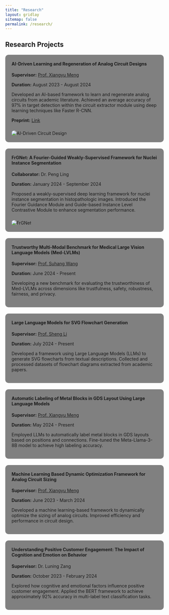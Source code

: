 ```yaml
---
title: "Research"
layout: gridlay
sitemap: false
permalink: /research/
---
```


<style>
img{
  border-radius: 10px;
  max-width: 100%;
  height: auto;
  margin-top: 10px; /* 在图片顶部添加间距 */
}
.project {
  margin-top:20px;
  margin-bottom:20px;
  padding:20px;
  background: gray;
  border-radius: 10px;
}
.project h4 {
  margin-top:0;
}
</style>

## Research Projects

<!-- Project 1 -->

<div class="project">
<h4>AI-Driven Learning and Regeneration of Analog Circuit Designs</h4>
<!-- 项目描述 -->
<p><strong>Supervisor:</strong> <a href="https://seit.sysu.edu.cn/teacher/MengXiangyu">Prof. Xiangyu Meng</a></p>
<p><strong>Duration:</strong> August 2023 - August 2024</p>
<p>Developed an AI-based framework to learn and regenerate analog circuits from academic literature. Achieved an average accuracy of 97% in target detection within the circuit extractor module using deep learning techniques like Faster R-CNN.</p>
<p><strong>Preprint:</strong> <a href="https://www.authorea.com/users/822437/articles/1219860-ai-driven-learning-and-regeneration-of-analog-circuit-designs-from-academic-papers">Link</a></p>
<!-- 图片 -->
<img src="{{ site.baseurl }}/images/project1_image.png" alt="AI-Driven Circuit Design">
</div>

<!-- Project 2 -->

<div class="project">
<h4>FrGNet: A Fourier-Guided Weakly-Supervised Framework for Nuclei Instance Segmentation</h4>
<p><strong>Collaborator:</strong> Dr. Peng Ling</p>
<p><strong>Duration:</strong> January 2024 - September 2024</p>
<p>Proposed a weakly-supervised deep learning framework for nuclei instance segmentation in histopathologic images. Introduced the Fourier Guidance Module and Guide-based Instance Level Contrastive Module to enhance segmentation performance.</p>
<!-- 图片 -->
<img src="{{ site.baseurl }}/images/project2_image.png" alt="FrGNet">
</div>

<!-- Project 3 -->

<div class="project">
<h4>Trustworthy Multi-Modal Benchmark for Medical Large Vision Language Models (Med-LVLMs)</h4>
<p><strong>Supervisor:</strong> <a href="https://suhangwang.ist.psu.edu/">Prof. Suhang Wang</a></p>
<p><strong>Duration:</strong> June 2024 - Present</p>
<p>Developing a new benchmark for evaluating the trustworthiness of Med-LVLMs across dimensions like trustfulness, safety, robustness, fairness, and privacy.</p>
</div>
<!-- Project 4 -->

<div class="project">
<h4>Large Language Models for SVG Flowchart Generation</h4>
<p><strong>Supervisor:</strong> <a href="https://sheng-li.org/">Prof. Sheng Li</a></p>
<p><strong>Duration:</strong> July 2024 - Present</p>
<p>Developed a framework using Large Language Models (LLMs) to generate SVG flowcharts from textual descriptions. Collected and processed datasets of flowchart diagrams extracted from academic papers.</p>
</div>

<!-- Project 5 -->
<div class="project">
<h4>Automatic Labeling of Metal Blocks in GDS Layout Using Large Language Models</h4>
<p><strong>Supervisor:</strong> <a href="https://seit.sysu.edu.cn/teacher/MengXiangyu">Prof. Xiangyu Meng</a></p>
<p><strong>Duration:</strong> May 2024 - Present</p>
<p>Employed LLMs to automatically label metal blocks in GDS layouts based on positions and connections. Fine-tuned the Meta-Llama-3-8B model to achieve high labeling accuracy.</p>
</div>

<!-- Project 6 -->
<div class="project">
<h4>Machine Learning Based Dynamic Optimization Framework for Analog Circuit Sizing</h4>
<p><strong>Supervisor:</strong> <a href="https://seit.sysu.edu.cn/teacher/MengXiangyu">Prof. Xiangyu Meng</a></p>
<p><strong>Duration:</strong> June 2023 - March 2024</p>
<p>Developed a machine learning-based framework to dynamically optimize the sizing of analog circuits. Improved efficiency and performance in circuit design.</p>
</div>

<!-- Project 7 -->
<div class="project">
<h4>Understanding Positive Customer Engagement: The Impact of Cognition and Emotion on Behavior</h4>
<p><strong>Supervisor:</strong> Dr. Luning Zang</p>
<p><strong>Duration:</strong> October 2023 - February 2024</p>
<p>Explored how cognitive and emotional factors influence positive customer engagement. Applied the BERT framework to achieve approximately 92% accuracy in multi-label text classification tasks.</p>
</div>
